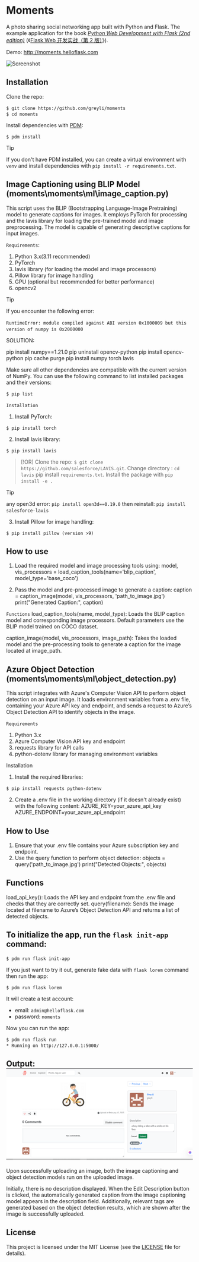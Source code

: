 # Moments

A photo sharing social networking app built with Python and Flask. The example application for the book _[Python Web Development with Flask (2nd edition)](https://helloflask.com/en/book/4)_ (《[Flask Web 开发实战（第 2 版）](https://helloflask.com/book/4)》).

Demo: http://moments.helloflask.com

![Screenshot](demo.png)

## Installation

Clone the repo:

```
$ git clone https://github.com/greyli/moments
$ cd moments
```

Install dependencies with [PDM](https://pdm.fming.dev):

```
$ pdm install
```

> [!TIP]
> If you don't have PDM installed, you can create a virtual environment with `venv` and install dependencies with `pip install -r requirements.txt`.

## Image Captioning using BLIP Model (moments\moments\ml\image_caption.py)

This script uses the BLIP (Bootstrapping Language-Image Pretraining) model to generate captions for images. It employs PyTorch for processing and the lavis library for loading the pre-trained model and image preprocessing. The model is capable of generating descriptive captions for input images.

`Requirements`:

1. Python 3.x(3.11 recommended)
2. PyTorch
3. lavis library (for loading the model and image processors)
4. Pillow library for image handling
5. GPU (optional but recommended for better performance)
6. opencv2

> [!TIP]
> If you encounter the following error:

`RuntimeError: module compiled against ABI version 0x1000009 but this version of numpy is 0x2000000`

SOLUTION:

pip install numpy==1.21.0
pip uninstall opencv-python
pip install opencv-python
pip cache purge
pip install numpy torch lavis

Make sure all other dependencies are compatible with the current version of NumPy. You can use the following command to list installed packages and their versions:

```
$ pip list
```

`Installation`

1. Install PyTorch:

```
$ pip install torch
```

2. Install lavis library:

```
$ pip install lavis
```

> [!OR]
> Clone the repo: `$ git clone https://github.com/salesforce/LAVIS.git`.
> Change directory : `cd lavis`
> pip install `requirements.txt`.
> Install the package with `pip install -e .`

> [!TIP]
> any open3d error: `pip install open3d==0.19.0`
> then reinstall: `pip install salesforce-lavis`

3. Install Pillow for image handling:

```
$ pip install pillow (version >9)
```

## How to use

1. Load the required model and image processing tools using:
   model, vis_processors = load_caption_tools(name='blip_caption', model_type='base_coco')

2. Pass the model and pre-processed image to generate a caption:
   caption = caption_image(model, vis_processors, 'path_to_image.jpg')
   print("Generated Caption:", caption)

`Functions`
load_caption_tools(name, model_type): Loads the BLIP caption model and corresponding image processors. Default parameters use the BLIP model trained on COCO dataset.

caption_image(model, vis_processors, image_path): Takes the loaded model and the pre-processing tools to generate a caption for the image located at image_path.

## Azure Object Detection (moments\moments\ml\object_detection.py)

This script integrates with Azure's Computer Vision API to perform object detection on an input image. It loads environment variables from a .env file, containing your Azure API key and endpoint, and sends a request to Azure’s Object Detection API to identify objects in the image.

`Requirements`

1. Python 3.x
2. Azure Computer Vision API key and endpoint
3. requests library for API calls
4. python-dotenv library for managing environment variables

Installation

1. Install the required libraries:

```
$ pip install requests python-dotenv
```

2. Create a .env file in the working directory (if it doesn't already exist) with the following content:
   AZURE_KEY=your_azure_api_key
   AZURE_ENDPOINT=your_azure_api_endpoint

## How to Use

1. Ensure that your .env file contains your Azure subscription key and endpoint.
2. Use the query function to perform object detection:
   objects = query('path_to_image.jpg')
   print("Detected Objects:", objects)

## Functions

load_api_key(): Loads the API key and endpoint from the .env file and checks that they are correctly set.
query(filename): Sends the image located at filename to Azure’s Object Detection API and returns a list of detected objects.

## To initialize the app, run the `flask init-app` command:

```
$ pdm run flask init-app
```

If you just want to try it out, generate fake data with `flask lorem` command then run the app:

```
$ pdm run flask lorem
```

It will create a test account:

-   email: `admin@helloflask.com`
-   password: `moments`

Now you can run the app:

```
$ pdm run flask run
* Running on http://127.0.0.1:5000/
```

## Output:![OUTPUT](image.png)

Upon successfully uploading an image, both the image captioning and object detection models run on the uploaded image.

Initially, there is no description displayed.
When the Edit Description button is clicked, the automatically generated caption from the image captioning model appears in the description field.
Additionally, relevant tags are generated based on the object detection results, which are shown after the image is successfully uploaded.

## License

This project is licensed under the MIT License (see the
[LICENSE](LICENSE) file for details).
